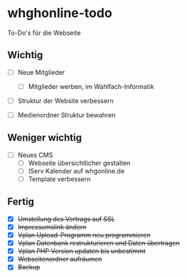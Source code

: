 # whghonline-todo
To-Do's für die Webseite

## Wichtig

- [ ] Neue Mitglieder
  - [ ] Mitglieder werben, im Wahlfach-Informatik

- [ ] Struktur der Website verbessern

- [ ] Medienordner Struktur bewahren

## Weniger wichtig

- [ ] Neues CMS
  - [ ] Webseite übersichtlicher gestalten
  - [ ] IServ Kalender auf whgonline.de
  - [ ] Template verbessern

## Fertig

- [x] ~~Umstellung des Vertrags auf SSL~~
- [x] ~~Impressumslink ändern~~
- [x] ~~Vplan Upload-Programm neu programmieren~~
- [x] ~~Vplan Datenbank restrukturieren und Daten übertragen~~
- [X] ~~Vplan PHP Version updaten bis unbestimmt~~
- [x] ~~Webseitenordner aufräumen~~
- [X] ~~Backup~~
